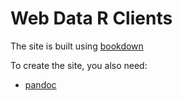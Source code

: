 # Web Data R Clients

The site is built using [bookdown](https://github.com/rstudio/bookdown)

To create the site, you also need:

* [pandoc](http://johnmacfarlane.net/pandoc/)
